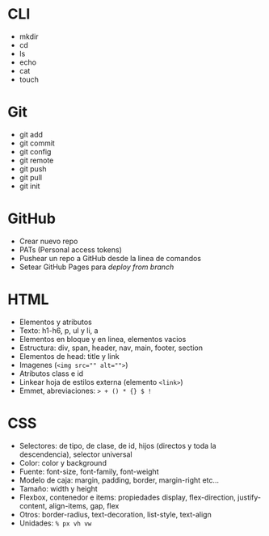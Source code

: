 # CLI

- mkdir
- cd
- ls
- echo
- cat
- touch

# Git

- git add
- git commit
- git config
- git remote
- git push
- git pull
- git init

# GitHub

- Crear nuevo repo
- PATs (Personal access tokens)
- Pushear un repo a GitHub desde la linea de comandos
- Setear GitHub Pages para *deploy from branch*

# HTML

- Elementos y atributos
- Texto: h1-h6, p, ul y li, a
- Elementos en bloque y en linea, elementos vacios
- Estructura: div, span, header, nav, main, footer, section
- Elementos de head: title y link
- Imagenes (`<img src="" alt="">`) 
- Atributos class e id
- Linkear hoja de estilos externa (elemento `<link>`)
- Emmet, abreviaciones: `> + () * {} $ !`

# CSS 

- Selectores: de tipo, de clase, de id, hijos (directos y toda la descendencia), selector universal
- Color: color y background
- Fuente: font-size, font-family, font-weight
- Modelo de caja: margin, padding, border, margin-right etc... 
- Tamaño: width y height
- Flexbox, contenedor e items: propiedades display, flex-direction, justify-content, align-items, gap, flex
- Otros: border-radius, text-decoration, list-style, text-align
- Unidades: `% px vh vw`

